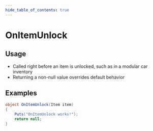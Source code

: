 ```yaml
---
hide_table_of_contents: true
---
```


# OnItemUnlock

## Usage

* Called right before an item is unlocked, such as in a modular car inventory
* Returning a non-null value overrides default behavior

## Examples

```csharp title=""
object OnItemUnlock(Item item)
{
    Puts("OnItemUnlock works!");
    return null;
}
```
